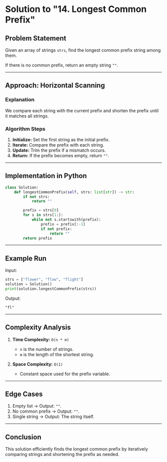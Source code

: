 # Solution to "14. Longest Common Prefix"

## Problem Statement

Given an array of strings `strs`, find the longest common prefix string among them.

If there is no common prefix, return an empty string `""`.

---

## Approach: Horizontal Scanning

### Explanation

We compare each string with the current prefix and shorten the prefix until it matches all strings.

### Algorithm Steps

1. **Initialize:** Set the first string as the initial prefix.
2. **Iterate:** Compare the prefix with each string.
3. **Update:** Trim the prefix if a mismatch occurs.
4. **Return:** If the prefix becomes empty, return `""`.

---

## Implementation in Python

```python
class Solution:
    def longestCommonPrefix(self, strs: list[str]) -> str:
        if not strs:
            return ""

        prefix = strs[0]
        for s in strs[1:]:
            while not s.startswith(prefix):
                prefix = prefix[:-1]
                if not prefix:
                    return ""
        return prefix
```

---

## Example Run

Input:

```python
strs = ["flower", "flow", "flight"]
solution = Solution()
print(solution.longestCommonPrefix(strs))
```

Output:

```
"fl"
```

---

## Complexity Analysis

1. **Time Complexity:** `O(n * m)`
    
    - `n` is the number of strings.
    - `m` is the length of the shortest string.
2. **Space Complexity:** `O(1)`
    
    - Constant space used for the prefix variable.

---

## Edge Cases

1. Empty list → Output: `""`.
2. No common prefix → Output: `""`.
3. Single string → Output: The string itself.

---

## Conclusion

This solution efficiently finds the longest common prefix by iteratively comparing strings and shortening the prefix as needed.